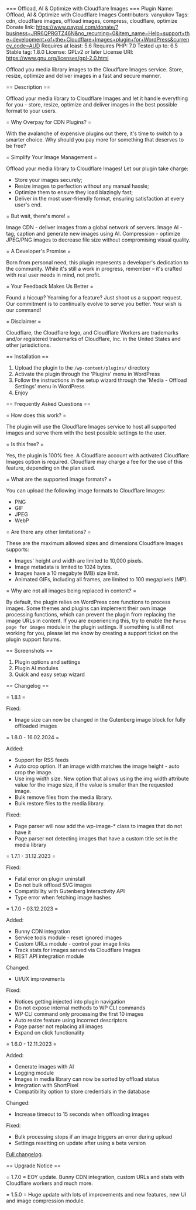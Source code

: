 === Offload, AI & Optimize with Cloudflare Images ===
Plugin Name: Offload, AI & Optimize with Cloudflare Images
Contributors: vanyukov
Tags: cdn, cloudflare images, offload images, compress, cloudflare, optimize
Donate link: https://www.paypal.com/donate/?business=JRR6QPRGTZ46N&no_recurring=0&item_name=Help+support+the+development+of+the+Cloudflare+Images+plugin+for+WordPress&currency_code=AUD
Requires at least: 5.6
Requires PHP: 7.0
Tested up to: 6.5
Stable tag: 1.8.0
License: GPLv2 or later
License URI: https://www.gnu.org/licenses/gpl-2.0.html

Offload you media library images to the Cloudflare Images service. Store, resize, optimize and deliver images in a fast and secure manner.

== Description ==

Offload your media library to Cloudflare Images and let it handle everything for you - store, resize, optimize and deliver images in the best possible format to your users.

= Why Overpay for CDN Plugins? =

With the avalanche of expensive plugins out there, it's time to switch to a smarter choice. Why should you pay more for something that deserves to be free?

= Simplify Your Image Management =

Offload your media library to Cloudflare Images! Let our plugin take charge:

* Store your images securely;
* Resize images to perfection without any manual hassle;
* Optimize them to ensure they load blazingly fast;
* Deliver in the most user-friendly format, ensuring satisfaction at every user's end.

= But wait, there's more! =

Image CDN - deliver images from a global network of servers.
Image AI - tag, caption and generate new images using AI.
Compression - optimize JPEG/PNG images to decrease file size without compromising visual quality.

= A Developer's Promise =

Born from personal need, this plugin represents a developer's dedication to the community. While it's still a work in progress, remember – it's crafted with real user needs in mind, not profit.

= Your Feedback Makes Us Better =

Found a hiccup? Yearning for a feature? Just shoot us a support request. Our commitment is to continually evolve to serve you better. Your wish is our command!

= Disclaimer =

Cloudflare, the Cloudflare logo, and Cloudflare Workers are trademarks and/or registered trademarks of Cloudflare, Inc. in the United States and other jurisdictions.

== Installation ==

1. Upload the plugin to the `/wp-content/plugins/` directory
2. Activate the plugin through the 'Plugins' menu in WordPress
3. Follow the instructions in the setup wizard through the 'Media - Offload Settings' menu in WordPress
4. Enjoy

== Frequently Asked Questions ==

= How does this work? =

The plugin will use the Cloudflare Images service to host all supported images and serve them with the best possible settings to the user.

= Is this free? =

Yes, the plugin is 100% free. A Cloudflare account with activated Cloudflare Images option is required.
Cloudflare may charge a fee for the use of this feature, depending on the plan used.

= What are the supported image formats? =

You can upload the following image formats to Cloudflare Images:
* PNG
* GIF
* JPEG
* WebP

= Are there any other limitations? =

These are the maximum allowed sizes and dimensions Cloudflare Images supports:

* Images' height and width are limited to 10,000 pixels.
* Image metadata is limited to 1024 bytes.
* Images have a 10 megabyte (MB) size limit.
* Animated GIFs, including all frames, are limited to 100 megapixels (MP).

= Why are not all images being replaced in content? =

By default, the plugin relies on WordPress core functions to process images.
Some themes and plugins can implement their own image processing functions, which can prevent the plugin from replacing the image URLs in content. If you are experiencing this, try to enable the `Parse page for images` module in the plugin settings.
If something is still not working for you, please let me know by creating a support ticket on the plugin support forums.

== Screenshots ==

1. Plugin options and settings
2. Plugin AI modules
3. Quick and easy setup wizard

== Changelog ==

= 1.8.1 =

Fixed:
* Image size can now be changed in the Gutenberg image block for fully offloaded images

= 1.8.0 - 16.02.2024 =

Added:
* Support for RSS feeds
* Auto crop option. If an image width matches the image height - auto crop the image.
* Use img width size. New option that allows using the img width attribute value for the image size, if the value is smaller than the requested image. 
* Bulk remove files from the media library.
* Bulk restore files to the media library.

Fixed:
* Page parser will now add the wp-image-* class to images that do not have it
* Page parser not detecting images that have a custom title set in the media library

= 1.7.1 - 31.12.2023 =

Fixed:
* Fatal error on plugin uninstall
* Do not bulk offload SVG images
* Compatibility with Gutenberg Interactivity API
* Type error when fetching image hashes

= 1.7.0 - 03.12.2023 =

Added:
* Bunny CDN integration
* Service tools module - reset ignored images
* Custom URLs module - control your image links
* Track stats for images served via Cloudflare Images
* REST API integration module

Changed:
* UI/UX improvements

Fixed:
* Notices getting injected into plugin navigation
* Do not expose internal methods to WP CLI commands
* WP CLI command only processing the first 10 images
* Auto resize feature using incorrect descriptors
* Page parser not replacing all images
* Expand on click functionality

= 1.6.0 - 12.11.2023 =

Added:
* Generate images with AI
* Logging module
* Images in media library can now be sorted by offload status
* Integration with ShortPixel
* Compatibility option to store credentials in the database

Changed:
* Increase timeout to 15 seconds when offloading images

Fixed:
* Bulk processing stops if an image triggers an error during upload
* Settings resetting on update after using a beta version

[Full changelog](https://github.com/av3nger/cf-images/blob/master/CHANGELOG.md).

== Upgrade Notice ==

= 1.7.0 =
EOY update. Bunny CDN integration, custom URLs and stats with Cloudflare workers and much more.

= 1.5.0 =
Huge update with lots of improvements and new features, new UI and image compression module.
